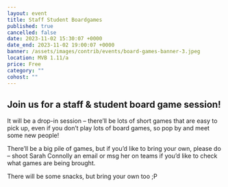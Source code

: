 ```yaml
---
layout: event
title: Staff Student Boardgames
published: true
cancelled: false
date: 2023-11-02 15:30:07 +0000
date_end: 2023-11-02 19:00:07 +0000
banner: /assets/images/contrib/events/board-games-banner-3.jpeg
location: MVB 1.11/a
price: Free
category: ""
cohost: ""
---
```

## Join us for a staff & student board game session!

It will be a drop-in session – there’ll be lots of short games that are easy to pick up, even if you don’t play lots of board games, so pop by and meet some new people!

There’ll be a big pile of games, but if you’d like to bring your own, please do – shoot Sarah Connolly an email or msg her on teams if you’d like to check what games are being brought.

There will be some snacks, but bring your own too ;P
